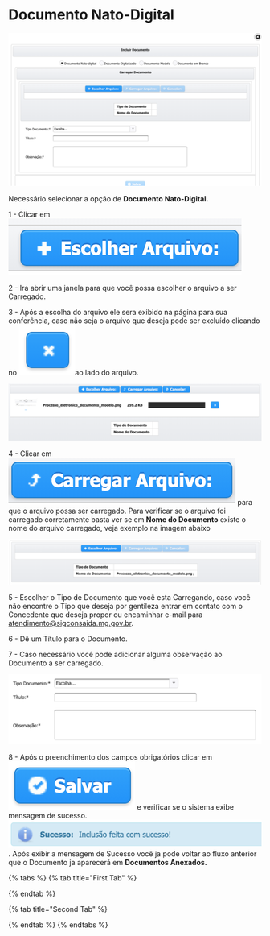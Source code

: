 # Documento Nato-Digital



![Incluir Documento Nato-Digital](../../.gitbook/assets/processo_eletronico_tela_escolha_tipo_documento.png)

  
Necessário selecionar a opção de **Documento Nato-Digital.**

1 - Clicar em ![](../../.gitbook/assets/processo_eletronico_botao_escolher_arquivo.png) 

2 - Ira abrir uma janela para que você possa escolher o arquivo a ser Carregado.

3 - Após a escolha do arquivo ele sera exibido na página para sua conferência, caso não seja o arquivo que deseja pode ser excluído clicando no ![](../../.gitbook/assets/processo_eletronico_x.png)ao lado do arquivo.

![Escolher arquivo a ser carregado](../../.gitbook/assets/processo_eletronico_carregar_arquivo.png)

4 - Clicar em ![](../../.gitbook/assets/processo_eletronico_botao_carregar_arquivo.png) para que o arquivo possa ser carregado. Para verificar se o arquivo foi carregado corretamente basta ver se em **Nome do Documento** existe o nome do arquivo carregado, veja exemplo na imagem abaixo

![Arquivo carregado](../../.gitbook/assets/processo_eletronico_carregar_arquivo2.png)

5 - Escolher o Tipo de Documento que você esta Carregando, caso você não encontre o Tipo que deseja por gentileza entrar em contato com o Concedente que deseja propor ou encaminhar e-mail para atendimento@sigconsaida.mg.gov.br.

6 - Dê um Título para o Documento.

7 - Caso necessário você pode adicionar alguma observação ao Documento a ser carregado.

![Campos](../../.gitbook/assets/processo_eletronico_preenchimento_campos.png)

8 - Após o preenchimento dos campos obrigatórios clicar em ![](../../.gitbook/assets/botao_salvar.png)  e verificar se o sistema exibe mensagem de sucesso. ![](../../.gitbook/assets/processo_eletronico_arquivo_anexado_sucesso.png) . Após exibir a mensagem de Sucesso você ja pode voltar ao fluxo anterior que o Documento ja aparecerá em **Documentos Anexados.**

{% tabs %}
{% tab title="First Tab" %}

{% endtab %}

{% tab title="Second Tab" %}

{% endtab %}
{% endtabs %}

